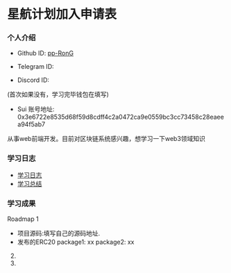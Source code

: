 # 星航计划加入申请表

### 个人介绍

* Github ID: [pp-RonG](https://github.com/pp-RonG)

* Telegram ID: 

* Discord ID: 

(首次如果没有，学习完毕钱包在填写)
* Sui 账号地址: 0x3e6722e8535d68f59d8cdff4c2a0472ca9e0559bc3cc73458c28eaeea94f5ab7

从事web前端开发。目前对区块链系统感兴趣，想学习一下web3领域知识

### 学习日志

- [学习日志](journal.md)
- [学习总结](summary.md)

### 学习成果

Roadmap  1  
- 项目源码:填写自己的源码地址.
- 发布的ERC20
package1: xx
package2: xx


2.


3. 

